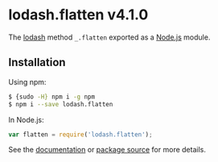 # lodash.flatten v4.1.0

The [lodash](https://lodash.com/) method `_.flatten` exported as a [Node.js](https://nodejs.org/) module.

## Installation

Using npm:
```bash
$ {sudo -H} npm i -g npm
$ npm i --save lodash.flatten
```

In Node.js:
```js
var flatten = require('lodash.flatten');
```

See the [documentation](https://lodash.com/docs#flatten) or [package source](https://github.com/lodash/lodash/blob/4.1.0-npm-packages/lodash.flatten) for more details.
